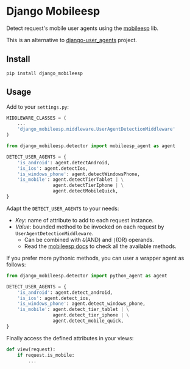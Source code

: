 # Django Mobileesp

Detect request's mobile user agents using the [mobileesp](http://blog.mobileesp.com/) lib. 

This is an alternative to [django-user_agents](https://github.com/selwin/django-user_agents) project. 


## Install

    pip install django_mobileesp


## Usage

Add to your `settings.py`:

```python
MIDDLEWARE_CLASSES = (
    ...
    'django_mobileesp.middleware.UserAgentDetectionMiddleware'
)

from django_mobileesp.detector import mobileesp_agent as agent

DETECT_USER_AGENTS = {
    'is_android': agent.detectAndroid,
    'is_ios': agent.detectIos,
    'is_windows_phone': agent.detectWindowsPhone,
    'is_mobile': agent.detectTierTablet | \
                 agent.detectTierIphone | \
                 agent.detectMobileQuick,
}
```

Adapt the `DETECT_USER_AGENTS` to your needs:

- _Key_: name of attribute to add to each request instance. 
- _Value_: bounded method to be invocked on each request by `UserAgentDetectionMiddleware`. 
    - Can be combined with `&`(AND) and `|`(OR) operands. 
    - Read the [mobileesp docs](http://blog.mobileesp.com/?page_id=53) to check all the available methods.


If you prefer more pythonic methods, you can user a wrapper agent as follows:

```python
from django_mobileesp.detector import python_agent as agent

DETECT_USER_AGENTS = {
    'is_android': agent.detect_android,
    'is_ios': agent.detect_ios,
    'is_windows_phone': agent.detect_windows_phone,
    'is_mobile': agent.detect_tier_tablet | \
                 agent.detect_tier_iphone | \
                 agent.detect_mobile_quick,
}
```


Finally access the defined attributes in your views:

```python
def view(request):
    if request.is_mobile:
        ...
```

